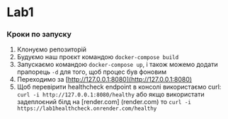# Lab1 

### Кроки по запуску
1. Клонуємо репозиторій
2. Будуємо наш проєкт командою `docker-compose build`
3. Запускаємо командою `docker-compose up`, і також можемо додати прапорець `-d` для того, щоб процес був фоновим
4. Переходимо за [http://127.0.0.1:8080](http://127.0.0.1:8080)
5. Щоб перевірити healthcheck endpoint в консолі використаємо curl: `curl -i http://127.0.0.1:8080/healthy` або якщо використати задеплоєний білд на [render.com] (render.com) то `curl -i https://lab1healthcheck.onrender.com/healthy`


